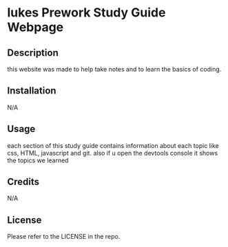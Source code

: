 # lukes Prework Study Guide Webpage

## Description

this website was made to help take notes and to learn the basics of coding. 

## Installation

N/A

## Usage
each section of this study guide contains information about each topic like css, HTML, javascript and git. also if u open the devtools console it shows the topics we learned 

## Credits

N/A

## License

Please refer to the LICENSE in the repo.
